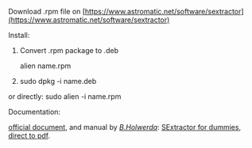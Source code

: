 Download .rpm file on [https://www.astromatic.net/software/sextractor](https://www.astromatic.net/software/sextractor)

Install:

1. Convert .rpm package to .deb

   alien name.rpm

2. sudo dpkg -i name.deb

or directly: sudo alien -i name.rpm



Documentation: 

[official document](https://www.astromatic.net/pubsvn/software/sextractor/trunk/doc/sextractor.pdf), and manual by *[B.Holwerda](http://mensa.ast.uct.ac.za/~holwerda)*: [SExtractor for dummies](http://mensa.ast.uct.ac.za/~holwerda/SE/Manual.html), [direct to pdf](http://mensa.ast.uct.ac.za/~holwerda/Site/Source_Extractor_files/Guide2source_extractor.pdf).